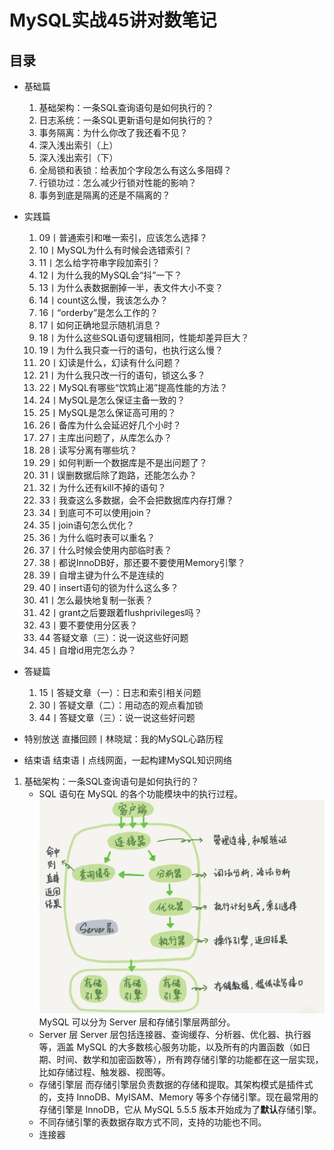 # MySQL实战45讲对数笔记

## 目录

* 基础篇
    1. 基础架构：一条SQL查询语句是如何执行的？
    2. 日志系统：一条SQL更新语句是如何执行的？
    3. 事务隔离：为什么你改了我还看不见？
    4. 深入浅出索引（上）
    5. 深入浅出索引（下）
    6. 全局锁和表锁：给表加个字段怎么有这么多阻碍？
    7. 行锁功过：怎么减少行锁对性能的影响？
    8. 事务到底是隔离的还是不隔离的？

* 实践篇
    1. 09丨普通索引和唯一索引，应该怎么选择？
    2. 10丨MySQL为什么有时候会选错索引？
    3. 11丨怎么给字符串字段加索引？
    4. 12丨为什么我的MySQL会“抖”一下？
    5. 13丨为什么表数据删掉一半，表文件大小不变？
    6. 14丨count这么慢，我该怎么办？
    7. 16丨“orderby”是怎么工作的？
    8. 17丨如何正确地显示随机消息？
    9. 18丨为什么这些SQL语句逻辑相同，性能却差异巨大？
    10. 19丨为什么我只查一行的语句，也执行这么慢？
    11. 20丨幻读是什么，幻读有什么问题？
    12. 21丨为什么我只改一行的语句，锁这么多？
    13. 22丨MySQL有哪些“饮鸩止渴”提高性能的方法？
    14. 24丨MySQL是怎么保证主备一致的？
    15. 25丨MySQL是怎么保证高可用的？
    16. 26丨备库为什么会延迟好几个小时？
    17. 27丨主库出问题了，从库怎么办？
    18. 28丨读写分离有哪些坑？
    19. 29丨如何判断一个数据库是不是出问题了？
    20. 31丨误删数据后除了跑路，还能怎么办？
    21. 32丨为什么还有kill不掉的语句？
    22. 33丨我查这么多数据，会不会把数据库内存打爆？
    23. 34丨到底可不可以使用join？
    24. 35丨join语句怎么优化？
    25. 36丨为什么临时表可以重名？
    26. 37丨什么时候会使用内部临时表？
    27. 38丨都说InnoDB好，那还要不要使用Memory引擎？
    28. 39丨自增主键为什么不是连续的
    29. 40丨insert语句的锁为什么这么多？
    30. 41丨怎么最快地复制一张表？
    31. 42丨grant之后要跟着flushprivileges吗？
    32. 43丨要不要使用分区表？
    33. 44 答疑文章（三）：说一说这些好问题
    34. 45丨自增id用完怎么办？

* 答疑篇
    1. 15丨答疑文章（一）：日志和索引相关问题
    2. 30丨答疑文章（二）：用动态的观点看加锁
    3. 44丨答疑文章（三）：说一说这些好问题
* 特别放送
    直播回顾丨林晓斌：我的MySQL心路历程
* 结束语
    结束语丨点线网面，一起构建MySQL知识网络

1. 基础架构：一条SQL查询语句是如何执行的？
    * SQL 语句在 MySQL 的各个功能模块中的执行过程。
    ![MySQL的基本架构示意图](img/MySQL基本架构示意图.png)
    MySQL 可以分为 Server 层和存储引擎层两部分。
    * Server 层
    Server 层包括连接器、查询缓存、分析器、优化器、执行器等，涵盖 MySQL 的大多数核心服务功能，以及所有的内置函数（如日期、时间、数学和加密函数等），所有跨存储引擎的功能都在这一层实现，比如存储过程、触发器、视图等。
    * 存储引擎层
    而存储引擎层负责数据的存储和提取。其架构模式是插件式的，支持 InnoDB、MyISAM、Memory 等多个存储引擎。现在最常用的存储引擎是 InnoDB，它从 MySQL 5.5.5 版本开始成为了**默认**存储引擎。
    * 不同存储引擎的表数据存取方式不同，支持的功能也不同。
    * 连接器
